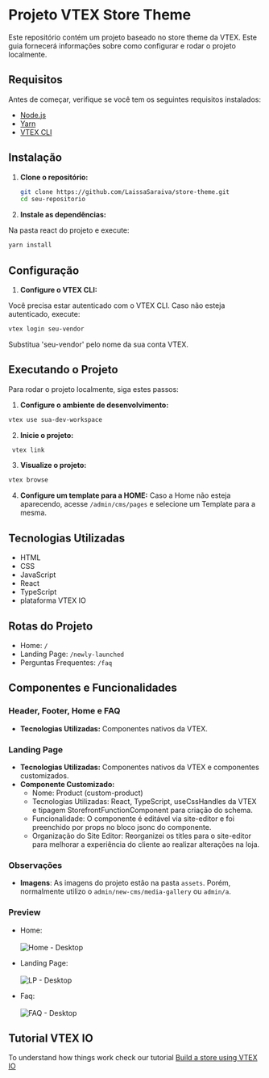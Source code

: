 # Projeto VTEX Store Theme

Este repositório contém um projeto baseado no store theme da VTEX. Este guia fornecerá informações sobre como configurar e rodar o projeto localmente.

## Requisitos

Antes de começar, verifique se você tem os seguintes requisitos instalados:

- [Node.js](https://nodejs.org/)
- [Yarn](https://yarnpkg.com/)
- [VTEX CLI](https://developers.vtex.com/docs/guides/vtex-io-documentation-vtex-io-cli-installation-and-command-reference)

## Instalação

1. **Clone o repositório:**

   ```bash
   git clone https://github.com/LaissaSaraiva/store-theme.git
   cd seu-repositorio
   ```

2. **Instale as dependências:**

Na pasta react do projeto e execute:

```bash
yarn install
```

## Configuração

1. **Configure o VTEX CLI:**

Você precisa estar autenticado com o VTEX CLI. Caso não esteja autenticado, execute:

```bash
vtex login seu-vendor
```

Substitua 'seu-vendor' pelo nome da sua conta VTEX.

## Executando o Projeto

Para rodar o projeto localmente, siga estes passos:

1. **Configure o ambiente de desenvolvimento:**

```bash
vtex use sua-dev-workspace
```

2. **Inicie o projeto:**

```bash
 vtex link
```

3. **Visualize o projeto:**

```bash
vtex browse
```

4. **Configure um template para a HOME:**
   Caso a Home não esteja aparecendo, acesse
   `/admin/cms/pages` e selecione um Template para a mesma.

## Tecnologias Utilizadas

- HTML
- CSS
- JavaScript
- React
- TypeScript
- plataforma VTEX IO

## Rotas do Projeto

- Home: `/`
- Landing Page: `/newly-launched`
- Perguntas Frequentes: `/faq`

## Componentes e Funcionalidades

### Header, Footer, Home e FAQ

- **Tecnologias Utilizadas:** Componentes nativos da VTEX.

### Landing Page

- **Tecnologias Utilizadas:** Componentes nativos da VTEX e componentes customizados.
- **Componente Customizado:**
  - Nome: Product (custom-product)
  - Tecnologias Utilizadas: React, TypeScript, useCssHandles da VTEX e tipagem StorefrontFunctionComponent para criação do schema.
  - Funcionalidade: O componente é editável via site-editor e foi preenchido por props no bloco jsonc do componente.
  - Organização do Site Editor: Reorganizei os titles para o site-editor para melhorar a experiência do cliente ao realizar alterações na loja.

### Observações

- **Imagens**: As imagens do projeto estão na pasta `assets`. Porém, normalmente utilizo o `admin/new-cms/media-gallery` ou `admin/a`.

### Preview

- Home: <br/><br/>
  ![Home - Desktop](/assets/images/home-desktop.png)

- Landing Page:<br/><br/>
  ![LP - Desktop](/assets/images/lp-desktop.png)

- Faq:<br/><br/>
  ![FAQ - Desktop](/assets/images/faq-desktop.png)

## Tutorial VTEX IO

To understand how things work check our tutorial [Build a store using VTEX IO](https://vtex.io/docs/getting-started/build-stores-with-store-framework/1/)
